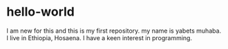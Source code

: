 # hello-world
I am new for this and this is my first repository.
my name is yabets muhaba. I live in Ethiopia, Hosaena. I have a keen interest in programming.
